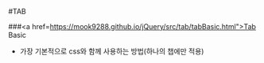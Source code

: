 #TAB


###<a href=https://mook9288.github.io/jQuery/src/tab/tabBasic.html">Tab Basic</a>
- 가장 기본적으로 css와 함께 사용하는 방법(하나의 챕에만 적용)